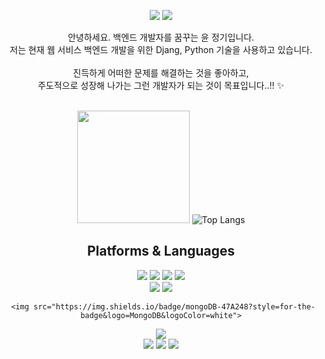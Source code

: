 <div align=center> 
  <p>
  <a href="https://dbswjdrl88.tistory.com/" target="_blank"><img src="https://img.shields.io/badge/Blog-DD0B78?style=flat-square&logo=GitHub%20Sponsors&logoColor=white"/></a>
  <a href="mailto:lution88@gmail.com" target="_blank"><img src="https://img.shields.io/badge/lution88@gmail.com-EA4335?style=flat-square&logo=Gmail&logoColor=white"/></a>

  
</p>
<p>
  안녕하세요. 백엔드 개발자를 꿈꾸는 윤 정기입니다.<br/>
  저는 현재 웹 서비스 백엔드 개발을 위한 Djang, Python 기술을 사용하고 있습니다.<br/><br/>
  진득하게 어떠한 문제를 해결하는 것을 좋아하고, <br/>
  주도적으로 성장해 나가는 그런 개발자가 되는 것이 목표입니다..!! ✨ <br/><br/>
</p>

   <img height="180em" src="https://github-readme-stats.vercel.app/api?username=lution88&show_icons=true&hide_border=true&&count_private=true&include_all_commits=true" />   ![Top Langs](https://github-readme-stats.vercel.app/api/top-langs/?username=nmdkims&layout=compact&hide_border=true&theme=white)
  
 


   
  

## Platforms & Languages
<p>
  <img src="https://img.shields.io/badge/django-092E20?style=for-the-badge&logo=django&logoColor=white">
  <img src="https://img.shields.io/badge/python-3776AB?style=for-the-badge&logo=python&logoColor=white"> 
    <img src="https://img.shields.io/badge/html5-E34F26?style=for-the-badge&logo=html5&logoColor=white"> 
  <img src="https://img.shields.io/badge/css-1572B6?style=for-the-badge&logo=css3&logoColor=white"> 
    <br>  
  <img src="https://img.shields.io/badge/javascript-F7DF1E?style=for-the-badge&logo=javascript&logoColor=black"> 
  <img src="https://img.shields.io/badge/jquery-0769AD?style=for-the-badge&logo=jquery&logoColor=white">

     <img src="https://img.shields.io/badge/mongoDB-47A248?style=for-the-badge&logo=MongoDB&logoColor=white">
  <img src="https://img.shields.io/badge/flask-000000?style=for-the-badge&logo=flask&logoColor=white">
    <br>  
      <img src="https://img.shields.io/badge/bootstrap-7952B3?style=for-the-badge&logo=bootstrap&logoColor=white">
  <img src="https://img.shields.io/badge/github-181717?style=for-the-badge&logo=github&logoColor=white">
  <img src="https://img.shields.io/badge/git-F05032?style=for-the-badge&logo=git&logoColor=white">
</p>
</div>
</div>
